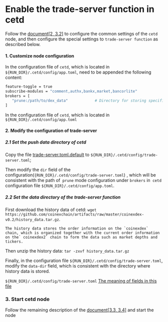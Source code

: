 # Enable the trade-server function in cetd



Follow the [document[2,  3.2]](docs/AtlantisHardForkGuide.en.md) to configure the common settings of the `cetd` node, and then configure the special settings to `trade-server function` as described below.


#### 1. Customize node configuration

In the configuration file of `cetd`, which is located in `${RUN_DIR}/.cetd/config/app.toml`, need to be appended the following content:

```bash
feature-toggle = true 
subscribe-modules = "comment,authx,bankx,market,bancorlite" 
brokers = [
   "prune:/path/to/dex_data"            # Directory for storing specified node data </br>
]
```
In the configuration file of `cetd`, which is located in `${RUN_DIR}/.cetd/config/app.toml`

#### 2. Modify the configuration of trade-server 

##### 2.1 Set the push data directory of cetd

Copy the file [trade-server.toml.default](https://github.com/coinexchain/dex/blob/master/trade-server.toml.default) to `${RUN_DIR}/.cetd/config/trade-server.toml`; 

Then modify the `dir`  field of the configuration(`{RUN_DIR}/.cetd/config/trade-server.toml`) , which will be consistent with the path of` prune` mode configuration under `brokers` in` cetd` configuration file `${RUN_DIR}/.cetd/config/app.toml`.

##### 2.2 Set the data directory of the trade-server function

First download the history data of cetd:
 `wget https://github.com/coinexchain/artifacts/raw/master/coinexdex-v0.2/history_data.tar.gz`.

    The history data stores the order information on the `coinexdex` chain, which is organized together with the current order information on the` coinexdex2` chain to form the data such as market depths and tickers.

Then unzip the history data: `tar -zxvf history_data.tar.gz`

Finally, in the configuration file `${RUN_DIR}/.cetd/config/trade-server.toml`, modify the `data-dir` field, which is consistent with the directory where history data is stored.

`${RUN_DIR}/.cetd/config/trade-server.toml` [The meaning of fields in this file](https://github.com/coinexchain/trade-server/blob/master/docs/trade-server-deploy.md#%E9%85%8D%E7%BD%AE%E6%96%87%E4%BB%B6%E8%AF%B4%E6%98%8E)

### 3. Start cetd node

Follow the remaining description of the [document[3.3,  3.4]](docs/AtlantisHardForkGuide.en.md) and start the node

